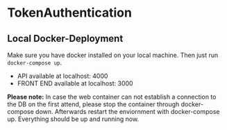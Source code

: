 # TokenAuthentication

## Local Docker-Deployment

Make sure you have docker installed on your local machine. Then just run
`docker-compose up`.

- API available at localhost: 4000
- FRONT END available at localhost: 3000

**Please note:** In case the web container can not establish a connection to the
DB on the first attend, please stop the container through docker-compose down.
Afterwards restart the enviornment with docker-compose up. Everything should be
up and running now.
